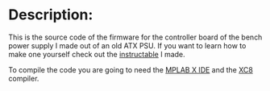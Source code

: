 Description:
============

This is the source code of the firmware for the controller board of the bench power supply I made out of an old ATX PSU. If you want to learn how to make one yourself check out the [instructable](http://www.instructables.com/id/Convert-an-ATX-PSU-Into-a-Bench-PSU-that-Measures-/) I made.

To compile the code you are going to need the [MPLAB X IDE](http://www.microchip.com/pagehandler/en-us/family/mplabx/) and the [XC8](http://www.microchip.com/pagehandler/en_us/devtools/mplabxc/) compiler.
